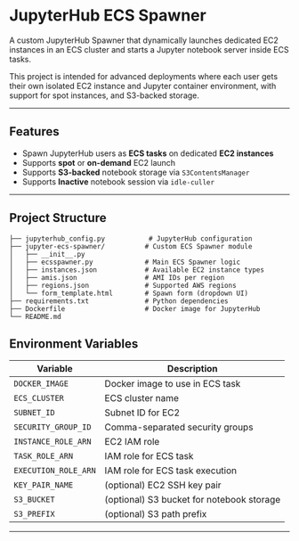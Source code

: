 
# JupyterHub ECS Spawner

A custom JupyterHub Spawner that dynamically launches dedicated EC2 instances in an ECS cluster and starts a Jupyter notebook server inside ECS tasks.

This project is intended for advanced deployments where each user gets their own isolated EC2 instance and Jupyter container environment, with support for spot instances, and S3-backed storage.

---

## Features

- Spawn JupyterHub users as **ECS tasks** on dedicated **EC2 instances**
- Supports **spot** or **on-demand** EC2 launch
- Supports **S3-backed** notebook storage via `S3ContentsManager`
- Supports **Inactive** notebook session via `idle-culler`

---

## Project Structure

```
├── jupyterhub_config.py           # JupyterHub configuration
├── jupyter-ecs-spawner/          # Custom ECS Spawner module
│   ├── __init__.py
│   ├── ecsspawner.py             # Main ECS Spawner logic
│   ├── instances.json            # Available EC2 instance types
│   ├── amis.json                 # AMI IDs per region
│   ├── regions.json              # Supported AWS regions
│   └── form_template.html        # Spawn form (dropdown UI)
├── requirements.txt              # Python dependencies
├── Dockerfile                    # Docker image for JupyterHub
└── README.md
```

## Environment Variables

| Variable               | Description                                 |
|------------------------|---------------------------------------------|
| `DOCKER_IMAGE`         | Docker image to use in ECS task             |
| `ECS_CLUSTER`          | ECS cluster name                            |
| `SUBNET_ID`            | Subnet ID for EC2                           |
| `SECURITY_GROUP_ID`    | Comma-separated security groups             |
| `INSTANCE_ROLE_ARN`    | EC2 IAM role                                |
| `TASK_ROLE_ARN`        | IAM role for ECS task                       |
| `EXECUTION_ROLE_ARN`   | IAM role for ECS task execution             |
| `KEY_PAIR_NAME`        | (optional) EC2 SSH key pair                 |
| `S3_BUCKET`            | (optional) S3 bucket for notebook storage   |
| `S3_PREFIX`            | (optional) S3 path prefix                   |

---
